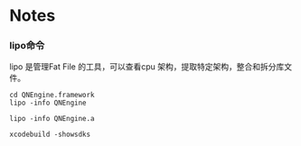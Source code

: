 #  Notes

### lipo命令

lipo 是管理Fat File 的工具，可以查看cpu 架构，提取特定架构，整合和拆分库文件。

```
cd QNEngine.framework
lipo -info QNEngine

lipo -info QNEngine.a

xcodebuild -showsdks
```
